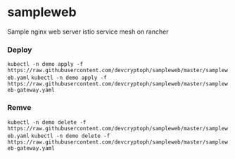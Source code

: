 # sampleweb
Sample nginx web server istio service mesh on rancher

### Deploy
`kubectl -n demo apply -f https://raw.githubusercontent.com/devcryptoph/sampleweb/master/sampleweb.yaml`
`kubectl -n demo apply -f https://raw.githubusercontent.com/devcryptoph/sampleweb/master/sampleweb-gateway.yaml`

### Remve
`kubectl -n demo delete -f https://raw.githubusercontent.com/devcryptoph/sampleweb/master/sampleweb.yaml`
`kubectl -n demo delete -f https://raw.githubusercontent.com/devcryptoph/sampleweb/master/sampleweb-gateway.yaml`
